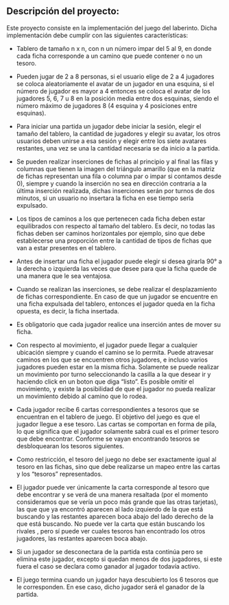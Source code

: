 ## Descripción del proyecto:

Este proyecto consiste en la implementación del juego del laberinto. Dicha implementación debe cumplir con las siguientes características:

- Tablero de tamaño n x n, con n un número impar del 5 al 9, en donde cada ficha corresponde a un camino que puede contener o no un tesoro.

- Pueden jugar de 2 a 8 personas, si el usuario elige de 2 a 4 jugadores se coloca aleatoriamente el avatar de un jugador en una esquina, si el número de jugador es mayor a 4 entonces se coloca el avatar de los jugadores 5, 6, 7 u 8 en la posición media entre dos esquinas, siendo el número máximo de jugadores 8 (4 esquina y 4 posiciones entre esquinas).

- Para iniciar una partida un jugador debe iniciar la sesión, elegir el tamaño del tablero, la cantidad de jugadores y elegir su avatar, los otros usuarios deben unirse a esa sesión y elegir entre los siete avatares restantes, una vez se una la cantidad necesaria se da inicio a la partida.

- Se pueden realizar inserciones de fichas al principio y al final las filas y columnas que tienen la imagen del triángulo amarillo (que en la matriz de fichas representan una fila o columna par o impar si contamos desde 0), siempre y cuando la inserción no sea en dirección contraria a la última inserción realizada, dichas inserciones serán por turnos de dos minutos, si un usuario no insertara la ficha en ese tiempo sería expulsado.

- Los tipos de caminos a los que pertenecen cada ficha deben estar equilibrados con respecto al tamaño del tablero. Es decir, no todas las fichas deben ser caminos horizontales por ejemplo, sino que debe establecerse una proporción entre la cantidad de tipos de fichas que van a estar presentes en el tablero.

- Antes de insertar una ficha el jugador puede elegir si desea girarla 90° a la derecha o izquierda las veces que desee para que la ficha quede de una manera que le sea ventajosa.

- Cuando se realizan las inserciones, se debe realizar el desplazamiento de fichas correspondiente. En caso de que un jugador se encuentre en una ficha expulsada del tablero, entonces el jugador queda en la ficha opuesta, es decir, la ficha insertada.

- Es obligatorio que cada jugador realice una inserción antes de mover su ficha.

- Con respecto al movimiento, el jugador puede llegar a cualquier ubicación siempre y cuando el camino se lo permita. Puede atravesar caminos en los que se encuentren otros jugadores, e incluso varios jugadores pueden estar en la misma ficha. Solamente se puede realizar un movimiento por turno seleccionando la casilla a la que desear ir y haciendo click en un boton que diga “listo”. Es posible omitir el movimiento, y existe la posibilidad de que el jugador no pueda realizar un movimiento debido al camino que lo rodea.

- Cada jugador recibe 6 cartas correspondientes a tesoros que se encuentran en el tablero de juego. El objetivo del juego es que el jugador llegue a ese tesoro. Las cartas se comportan en forma de pila, lo que significa que el jugador solamente sabrá cual es el primer tesoro que debe encontrar. Conforme se vayan encontrando tesoros se desbloquearan los tesoros siguientes.

- Como restricción, el tesoro del juego no debe ser exactamente igual al tesoro en las fichas, sino que debe realizarse un mapeo entre las cartas y los “tesoros” representados.

- El jugador puede ver únicamente la carta corresponde al tesoro que debe encontrar y se verá de una manera resaltada (por el momento consideramos que se vería un poco más grande que las otras tarjetas), las que que ya encontró aparecen al lado izquierdo de la que está buscando y las restantes aparecen boca abajo del lado derecho de la que está buscando. No puede ver la carta que están buscando los rivales , pero sí puede ver cuales tesoros han encontrado los otros jugadores, las restantes aparecen boca abajo.

- Si un jugador se desconectara de la partida esta continúa pero se elimina este jugador, excepto si quedan menos de dos jugadores, si este fuera el caso se declara como ganador al jugador todavía activo.

- El juego termina cuando un jugador haya descubierto los 6 tesoros que le corresponden. En ese caso, dicho jugador será el ganador de la partida.